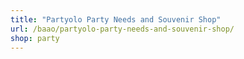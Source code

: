 ```yaml
---
title: "Partyolo Party Needs and Souvenir Shop"
url: /baao/partyolo-party-needs-and-souvenir-shop/
shop: party
---
```

